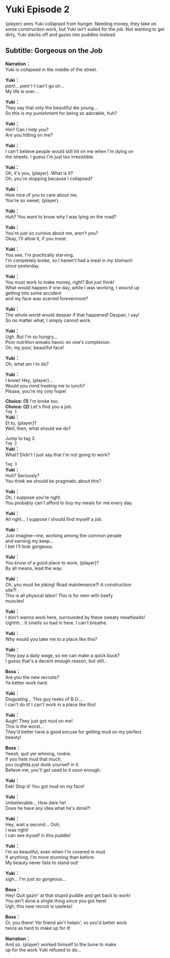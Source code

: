 # Yuki Episode 2
{player} sees Yuki collapsed from hunger. Needing money, they take on some construction work, but Yuki isn't suited for the job. Not wanting to get dirty, Yuki slacks off and gazes into puddles instead.
  
## Subtitle: Gorgeous on the Job
  
**Narration：**  
Yuki is collapsed in the middle of the street.  
  
**Yuki：**  
*pant*... *pant* I-I can't go on...  
My life is over...  
  
**Yuki：**  
They say that only the beautiful die young...  
So this is my punishment for being so adorable, huh?  
  
**Yuki：**  
Hm? Can I help you?  
Are you hitting on me?  
  
**Yuki：**  
I can't believe people would still hit on me when I'm dying on  
the streets. I guess I'm just too irresistible.  
  
**Yuki：**  
Oh, it's you, {player}. What is it?  
Oh, you're stopping because I collapsed?  
  
**Yuki：**  
How nice of you to care about me.  
You're so sweet, {player}.  
  
**Yuki：**  
Huh? You want to know why I was lying on the road?  
  
**Yuki：**  
You're just so curious about me, aren't you?  
Okay, I'll allow it, if you insist.  
  
**Yuki：**  
You see, I'm practically starving.  
I'm completely broke, so I haven't had a meal in my stomach  
since yesterday.  
  
**Yuki：**  
You must work to make money, right? But just think!  
What would happen if one day, while I was working, I wound up  
getting into some accident  
and my face was scarred forevermore?  
  
**Yuki：**  
The whole world would despair if that happened! Despair, I say!  
So no matter what, I simply cannot work.  
  
**Yuki：**  
Ugh. But I'm so hungry...  
Poor nutrition wreaks havoc on one's complexion.  
Oh, my poor, beautiful face!  
  
**Yuki：**  
Oh, what am I to do?  
  
**Yuki：**  
I know! Hey, {player}...  
Would you mind treating me to lunch?  
Please, you're my only hope!  
  
**Choice: (1)**  I'm broke too.  
**Choice: (2)**  Let's find you a job.  
`Tag 1`  
**Yuki：**  
Et tu, {player}?  
Well, then, what should we do?  
  
Jump to tag 3  
`Tag 2`  
**Yuki：**  
What? Didn't I just say that I'm not going to work?  
  
`Tag 3`  
**Yuki：**  
Huh? Seriously?  
You think we should be pragmatic about this?  
  
**Yuki：**  
Oh, I suppose you're right.  
You probably can't afford to buy my meals for me every day.  
  
**Yuki：**  
All right... I suppose I should find myself a job.  
  
**Yuki：**  
Just imagine—me, working among the common people  
and earning my keep...  
I bet I'll look gorgeous.  
  
**Yuki：**  
You know of a good place to work, {player}?  
By all means, lead the way.  
  
**Yuki：**  
Oh, you must be joking! Road maintenance?! A construction  
site?!  
This is all physical labor! This is for men with beefy  
muscles!  
  
**Yuki：**  
I don't wanna work here, surrounded by these sweaty meatheads!  
Ughhh... It smells so bad in here. I can't breathe.  
  
**Yuki：**  
Why would you take me to a place like this?  
  
**Yuki：**  
They pay a daily wage, so we can make a quick buck?  
I guess that's a decent enough reason, but still...  
  
**Boss：**  
Are you the new recruits?  
Ya better work hard.  
  
**Yuki：**  
Disgusting... This guy reeks of B.O....  
I can't do it! I can't work in a place like this!  
  
**Yuki：**  
Augh! They just got mud on me!  
This is the worst...  
They'd better have a good excuse for getting mud on my perfect  
beauty!  
  
**Boss：**  
Yeesh, quit yer whining, rookie.  
If you hate mud that much,  
you oughtta just dunk yourself in it.  
Believe me, you'll get used to it soon enough.  
  
**Yuki：**  
Eek! Stop it! You got mud on my face!  
  
**Yuki：**  
Unbelievable... How dare he!  
Does he have any idea what he's done?!  
  
**Yuki：**  
Hey, wait a second... Ooh,  
I was right!  
I can see myself in this puddle!  
  
**Yuki：**  
I'm so beautiful, even when I'm covered in mud.  
If anything, I'm more stunning than before.  
My beauty never fails to stand out!  
  
**Yuki：**  
*sigh*... I'm just so gorgeous...  
  
**Boss：**  
Hey! Quit gazin' at that stupid puddle and get back to work!  
You ain't done a single thing since you got here!  
Ugh, this new recruit is useless!  
  
**Boss：**  
Oi, you there! Yer friend ain't helpin', so you'd better work  
twice as hard to make up for it!  
  
**Narration：**  
And so, {player} worked himself to the bone to make  
up for the work Yuki refused to do...  

